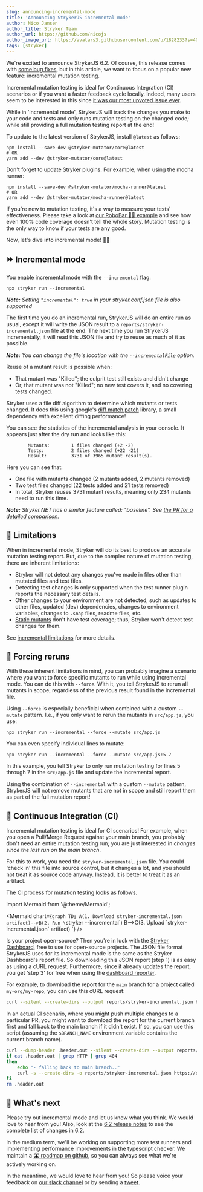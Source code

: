 ```yaml
---
slug: announcing-incremental-mode
title: 'Announcing StrykerJS incremental mode'
author: Nico Jansen
author_title: Stryker Team
author_url: https://github.com/nicojs
author_image_url: https://avatars3.githubusercontent.com/u/1828233?s=400&u=fec18ad3776aaafec54c49bbd7173a841ae7ea59&v=4
tags: [stryker]
---
```


We're excited to announce StrykerJS 6.2. Of course, this release comes with [some bug fixes](https://github.com/stryker-mutator/stryker-js/releases/tag/v6.2.0), but in this article, we want to focus on a popular new feature: incremental mutation testing.

Incremental mutation testing is ideal for Continuous Integration (CI) scenarios or if you want a faster feedback cycle locally. Indeed, many users seem to be interested in this since [it was our most upvoted issue ever](https://github.com/stryker-mutator/stryker-js/issues/2753).

While in 'incremental mode', StrykerJS will track the changes you make to your code and tests and only runs mutation testing on the changed code; while still providing a full mutation testing report at the end!

<!-- truncate -->

To update to the latest version of StrykerJS, install `@latest` as follows:

```shell
npm install --save-dev @stryker-mutator/core@latest
# OR
yarn add --dev @stryker-mutator/core@latest
```

Don't forget to update Stryker plugins. For example, when using the mocha runner:

```shell
npm install --save-dev @stryker-mutator/mocha-runner@latest
# OR
yarn add --dev @stryker-mutator/mocha-runner@latest
```

If you're new to mutation testing, it's a way to measure your tests' effectiveness. Please take a look at [our RoboBar 🤖🍷 example](https://stryker-mutator.io/example) and see how even 100% code coverage doesn't tell the whole story. Mutation testing is the only way to know if your tests are any good.

Now, let's dive into incremental mode! 🏊‍♂️

## ⏩ Incremental mode

You enable incremental mode with the `--incremental` flag:

```
npx stryker run --incremental
```

_**Note:** Setting `"incremental": true` in your stryker.conf.json file is also supported_

The first time you do an incremental run, StrykerJS will do an entire run as usual, except it will write the JSON result to a `reports/stryker-incremental.json` file at the end. The next time you run StrykerJS incrementally, it will read this JSON file and try to reuse as much of it as possible. 

_**Note:** You can change the file's location with the `--incrementalFile` option._

Reuse of a mutant result is possible when:
- That mutant was "Killed"; the culprit test still exists and didn't change
- Or, that mutant was not "Killed"; no new test covers it, and no covering tests changed.

Stryker uses a file diff algorithm to determine which mutants or tests changed. It does this using google's [diff match patch](https://github.com/google/diff-match-patch) library, a small dependency with excellent diffing performance!

You can see the statistics of the incremental analysis in your console. It appears just after the dry run and looks like this:

```
        Mutants:        1 files changed (+2 -2)
        Tests:          2 files changed (+22 -21)
        Result:         3731 of 3965 mutant result(s).
```

Here you can see that:
- One file with mutants changed (2 mutants added, 2 mutants removed)
- Two test files changed (22 tests added and 21 tests removed)
- In total, Stryker reuses 3731 mutant results, meaning only 234 mutants need to run this time.

_**Note:** Stryker.NET has a similar feature called: "baseline". See [the PR for a detailed comparison](https://github.com/stryker-mutator/stryker-js/pull/3609#issuecomment-1170009387)._

## 🥢 Limitations

When in incremental mode, Stryker will do its best to produce an accurate mutation testing report. But, due to the complex nature of mutation testing, there are inherent limitations: 

- Stryker will not detect any changes you've made in files other than mutated files and test files.
- Detecting test changes is only supported when the test runner plugin reports the necessary test details.
- Other changes to your environment are not detected, such as updates to other files, updated (dev) dependencies, changes to environment variables, changes to `.snap` files, readme files, etc.
- [Static mutants](../../docs/mutation-testing-elements/static-mutants/) don't have test coverage; thus, Stryker won't detect test changes for them.

See [incremental limitations](../../docs/stryker-js/incremental/#limitations) for more details.

## 🔨 Forcing reruns

With these inherent limitations in mind, you can probably imagine a scenario where you want to force specific mutants to run while using incremental mode. You can do this with `--force`. With it, you tell StrykerJS to rerun all mutants in scope, regardless of the previous result found in the incremental file.

Using `--force` is especially beneficial when combined with a custom `--mutate` pattern. I.e., if you only want to rerun the mutants in `src/app.js`, you use:

```
npx stryker run --incremental --force --mutate src/app.js
```

You can even specify individual lines to mutate:

```
npx stryker run --incremental --force --mutate src/app.js:5-7
```

In this example, you tell Stryker to only run mutation testing for lines 5 through 7 in the `src/app.js` file and update the incremental report.

Using the combination of `--incremental` with a custom `--mutate` pattern, StrykerJS will not remove mutants that are not in scope and still report them as part of the full mutation report!

## 🔁 Continuous Integration (CI)

Incremental mutation testing is ideal for CI scenarios! For example, when you open a Pull/Merge Request against your main branch, you probably don't need an entire mutation testing run; you are just interested in _changes since the last run on the main branch_. 

For this to work, you need the `stryker-incremental.json` file. You could 'check in' this file into source control, but it changes a lot, and you should not treat it as source code anyway. Instead, it is better to treat it as an artifact.

The CI process for mutation testing looks as follows.

import Mermaid from '@theme/Mermaid';

<Mermaid chart={`graph TD;
    A(1. Download stryker-incremental.json artifact)-->B(2. Run \`stryker --incremental\`)
    B-->C(3. Upload \`stryker-incremental.json\` artifact)
`} />

Is your project open-source? Then you're in luck with the [Stryker Dashboard](https://dashboard.stryker-mutator.io), free to use for open-source projects. The JSON file format StrykerJS uses for its incremental mode is the same as the Stryker Dashboard's report file. So downloading this JSON report (step 1) is as easy as using a cURL request. Furthermore, since it already updates the report, you get 'step 3' for free when using the [dashboard reporter](../../docs/General/dashboard/).

For example, to download the report for the `main` branch for a project called `my-org/my-repo`, you can use this cURL request:

```bash
curl --silent --create-dirs --output reports/stryker-incremental.json https://dashboard.stryker-mutator.io/api/reports/github.com/my-org/my-repo/main
```

In an actual CI scenario, where you might push multiple changes to a particular PR, you might want to download the report for the current branch first and fall back to the main branch if it didn't exist. If so, you can use this script (assuming the `$BRANCH_NAME` environment variable contains the current branch name).

```bash
curl --dump-header .header.out --silent --create-dirs --output reports/stryker-incremental.json https://dashboard.stryker-mutator.io/api/reports/github.com/my-org/my-repo/$BRANCH_NAME
if cat .header.out | grep HTTP | grep 404
then
    echo "- falling back to main branch.."
    curl -s --create-dirs -o reports/stryker-incremental.json https://dashboard.stryker-mutator.io/api/reports/github.com/my-org/my-repo/main
fi
rm .header.out 
```

## 🔮 What's next

Please try out incremental mode and let us know what you think. We would love to hear from you! Also, look at the [6.2 release notes](https://github.com/stryker-mutator/stryker-js/releases/tag/v6.2.0) to see the complete list of changes in 6.2.

In the medium term, we'll be working on supporting more test runners and implementing performance improvements in the typescript checker. We maintain a [🛣 roadmap on github](https://github.com/stryker-mutator/stryker-js/wiki/Roadmap), so you can always see what we're actively working on.

In the meantime, we would love to hear from you! So please voice your feedback on [our slack channel](https://join.slack.com/t/stryker-mutator/shared_invite/enQtOTUyMTYyNTg1NDQ0LTU4ODNmZDlmN2I3MmEyMTVhYjZlYmJkOThlNTY3NTM1M2QxYmM5YTM3ODQxYmJjY2YyYzllM2RkMmM1NjNjZjM) or by sending a [tweet](https://twitter.com/stryker_mutator/).